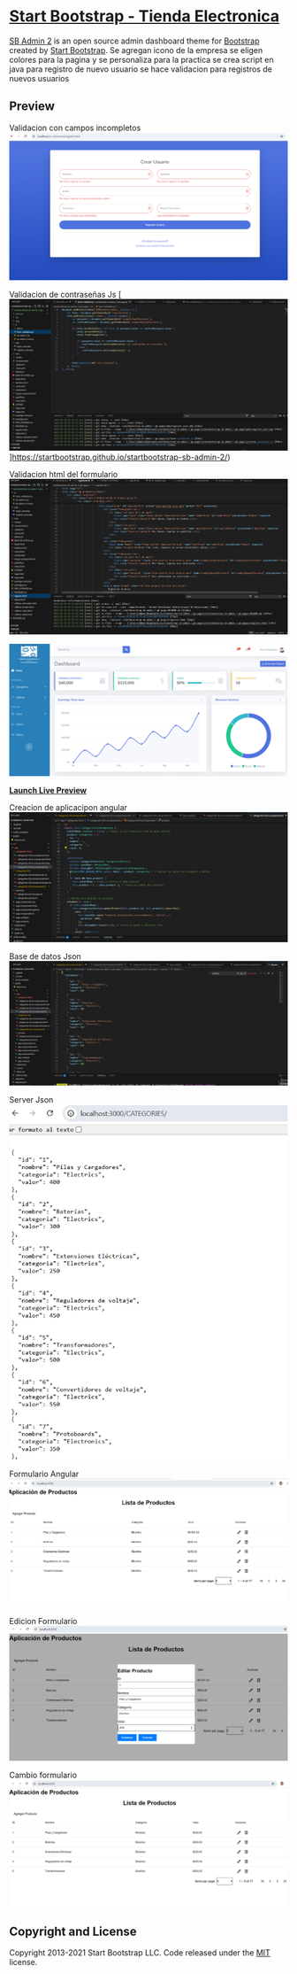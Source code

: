 # [Start Bootstrap - Tienda Electronica](https://startbootstrap.com/theme/sb-admin-2/)

[SB Admin 2](https://startbootstrap.com/theme/sb-admin-2/) is an open source admin dashboard theme for [Bootstrap](https://getbootstrap.com/) created by [Start Bootstrap](https://startbootstrap.com/).
Se agregan icono de la empresa
se eligen colores para la pagina y se personaliza para la practica
se crea script en java para registro de nuevo usuario
se hace validacion para registros de nuevos usuarios

## Preview

Validacion con campos incompletos 
[![Validacion de campos incompletos](https://github.com/OscarERDuran/programing-internet/blob/main/startbootstrap-sb-admin-2-gh-pages/avances/validacion.png)](https://startbootstrap.github.io/startbootstrap-sb-admin-2/)

Validacion de contraseñas Js
[![Validaciopn de contraseñas JS](https://github.com/OscarERDuran/programing-internet/blob/main/startbootstrap-sb-admin-2-gh-pages/avances/formatojs_validacion.png)]https://startbootstrap.github.io/startbootstrap-sb-admin-2/)

Validacion html del formulario
[![Validacion de formulario HTML](https://github.com/OscarERDuran/programing-internet/blob/main/startbootstrap-sb-admin-2-gh-pages/avances/validacionhtml.png)](https://startbootstrap.github.io/startbootstrap-sb-admin-2/)


[![SB Admin 2 Preview](https://github.com/OscarERDuran/programing-internet/blob/main/startbootstrap-sb-admin-2-gh-pages/avances/Avance-frontend.png)](https://startbootstrap.github.io/startbootstrap-sb-admin-2/)

**[Launch Live Preview](https://startbootstrap.github.io/startbootstrap-sb-admin-2/)**

Creacion de aplicacipon angular
[![Angular HTML](https://github.com/OscarERDuran/programing-internet/blob/main/startbootstrap-sb-admin-2-gh-pages/avances/categories-component.png)](https://startbootstrap.github.io/startbootstrap-sb-admin-2/)

Base de datos Json
[![Archivo Json HTML](https://github.com/OscarERDuran/programing-internet/blob/main/startbootstrap-sb-admin-2-gh-pages/avances/basedatosjson.png)](https://startbootstrap.github.io/startbootstrap-sb-admin-2/)

Server Json
[![Server Json HTML](https://github.com/OscarERDuran/programing-internet/blob/main/startbootstrap-sb-admin-2-gh-pages/avances/jsonserver.png)](https://startbootstrap.github.io/startbootstrap-sb-admin-2/)

Formulario Angular
[![Server Json HTML](https://github.com/OscarERDuran/programing-internet/blob/main/startbootstrap-sb-admin-2-gh-pages/avances/formularioangular.png)](https://startbootstrap.github.io/startbootstrap-sb-admin-2/)

Edicion Formulario
[![Server Json HTML](https://github.com/OscarERDuran/programing-internet/blob/main/startbootstrap-sb-admin-2-gh-pages/avances/edicionformulario.png)](https://startbootstrap.github.io/startbootstrap-sb-admin-2/)

Cambio formulario
[![Server Json HTML](https://github.com/OscarERDuran/programing-internet/blob/main/startbootstrap-sb-admin-2-gh-pages/avances/CambioFormulario.png)](https://startbootstrap.github.io/startbootstrap-sb-admin-2/)

## Copyright and License

Copyright 2013-2021 Start Bootstrap LLC. Code released under the [MIT](https://github.com/StartBootstrap/startbootstrap-resume/blob/master/LICENSE) license.
